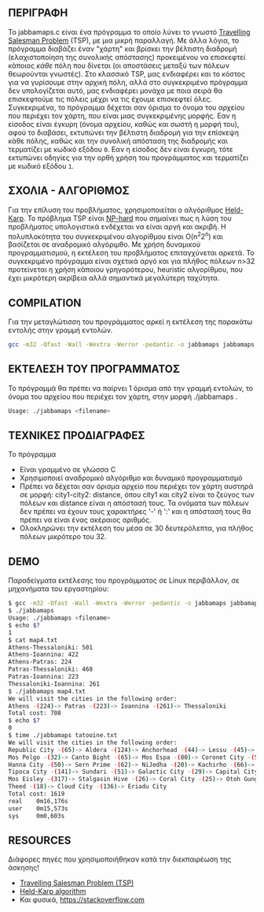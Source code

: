 ## ΠΕΡΙΓΡΑΦΗ

<p align="center">

Το jabbamaps.c είναι ένα πρόγραμμα το οποίο λύνει το γνωστό [Travelling Salesman Problem](https://en.wikipedia.org/wiki/Travelling_salesman_problem) (TSP), με μια μικρή παραλλαγή. Με άλλα λόγια, το πρόγραμμα διαβάζει έναν "χάρτη" και βρίσκει την βέλτιστη διαδρομή (ελαχιστοποίηση της συνολικής απόστασης) προκειμένου να επισκεφτεί κάποιος *κάθε* πόλη που δίνεται (οι αποστάσεις μεταξύ των πόλεων θεωρούνται γνωστές). Στο κλασσικό TSP, μας ενδιαφέρει και το κόστος για να γυρίσουμε στην αρχική πόλη, αλλά στο συγκεκριμένο πρόγραμμα δεν υπολογίζεται αυτό, μας ενδιαφέρει μονάχα με ποια σειρά θα επισκεφτούμε τις πόλεις μέχρι να τις έχουμε επισκεφτεί όλες. Συγκεκριμένα, το πρόγραμμα δέχεται σαν όρισμα το όνομα του αρχείου που περιέχει τον χάρτη, που είναι μιας συγκεκριμένης μορφής. Εαν η είσοδος είναι έγκυρη (όνομα αρχείου, καθώς και σωστή η μορφή του), αφού το διαβάσει, εκτυπώνει την βέλτιστη διαδρομή για την επίσκεψη κάθε πόλης, καθώς και την συνολική απόσταση της διαδρομής και τερματίζει με κωδικό εξόδου `0`. Εαν η είσοδος δεν είναι έγκυρη, τότε εκτυπώνει οδηγίες για την ορθή χρήση του προγράμματος και τερματίζει με κωδικό εξόδου `1`.

</p>

## ΣΧΟΛΙΑ - ΑΛΓΟΡΙΘΜΟΣ

Για την επίλυση του προβλήματος, χρησιμοποιείται ο αλγόριθμος [Held-Karp](https://en.wikipedia.org/wiki/Held%E2%80%93Karp_algorithm). Το πρόβλημα TSP είναι [NP-hard](https://en.wikipedia.org/wiki/NP-hardness) που σημαίνει πως η λύση του προβλήματος υπολογιστικά ενδέχεται να είναι αργή και ακριβή. Η πολυπλοκότητα του συγκεκριμένου αλγορίθμου είναι O(n<sup>2</sup>2<sup>n</sup>) και βασίζεται σε αναδρομικό αλγόριμθο. Με χρήση δυναμικού προγραμματισμού, η εκτέλεση του προβλήματος επιταγχύνεται αρκετά. Το συγκεκριμένο πρόγραμμα είναι σχετικά αργό και για πλήθος πόλεων n>32 προτείνεται η χρήση κάποιου γρηγορότερου, heuristic αλγορίθμου, που έχει μικρότερη ακρίβεια αλλά σημαντικά μεγαλύτερη ταχύτητα.

</p>

## COMPILATION
Για την μεταγλώτισση του προγράμματος αρκεί η εκτέλεση της παρακάτω εντολής στην γραμμή εντολών.

```sh
gcc -m32 -Ofast -Wall -Wextra -Werror -pedantic -o jabbamaps jabbamaps.c
```
</p>

## ΕΚΤΕΛΕΣΗ ΤΟΥ ΠΡΟΓΡΑΜΜΑΤΟΣ
Το πρόγραμμά θα πρέπει να παίρνει 1 όρισμα από την γραμμή εντολών, το όνομα του αρχείου που περιέχει τον χάρτη, στην μορφή  ./jabbamaps <filename>. 
```sh
Usage: ./jabbamaps <filename> 
```
</p>

## ΤΕΧΝΙΚΕΣ ΠΡΟΔΙΑΓΡΑΦΕΣ
Το πρόγραμμα
- Είναι γραμμένο σε γλώσσα C
- Χρησιμοποιεί αναδρομικό αλγόριθμο και δυναμικό προγραμματισμό
- Πρέπει να δέχεται σαν όρισμα αρχείο που περιέχει τον χάρτη αυστηρά σε μορφή: city1-city2: distance, όπου city1 και city2 είναι το ζεύγος των πόλεων και distance είναι η απόστασή τους. Τα ονόματα των πόλεων δεν πρέπει να έχουν τους χαρακτήρες '-' ή ':' και η απόστασή τους θα πρέπει να είναι ένας ακέραιος αριθμός.
- Ολοκληρώνει την εκτέλεση του μέσα σε 30 δευτερόλεπτα, για πλήθος πόλεων μικρότερο του 32.

## DEMO
Παραδείγματα εκτέλεσης του προγράμματος σε Linux περιβάλλον, σε μηχανήματα του εργαστηρίου:
```sh
$ gcc -m32 -Ofast -Wall -Wextra -Werror -pedantic -o jabbamaps jabbamaps.c
$ ./jabbamaps
Usage: ./jabbamaps <filename>
$ echo $?
1
$ cat map4.txt
Athens-Thessaloniki: 501
Athens-Ioannina: 422
Athens-Patras: 224
Patras-Thessaloniki: 468
Patras-Ioannina: 223
Thessaloniki-Ioannina: 261
$ ./jabbamaps map4.txt
We will visit the cities in the following order:
Athens -(224)-> Patras -(223)-> Ioannina -(261)-> Thessaloniki
Total cost: 708
$ echo $?
0
$ time ./jabbamaps tatooine.txt
We will visit the cities in the following order:
Republic City -(65)-> Aldera -(124)-> Anchorhead -(44)-> Lessu -(45)->
Mos Pelgo -(32)-> Canto Bight -(65)-> Mos Espa -(80)-> Coronet City -(53)->
Hanna City -(50)-> Sern Prime -(62)-> NiJedha -(20)-> Kachirho -(66)->
Tipoca City -(141)-> Sundari -(51)-> Galactic City -(29)-> Capital City (Lothal City) -(157)->
Mos Eisley -(317)-> Stalgasin Hive -(26)-> Coral City -(25)-> Otoh Gunga -(13)->
Theed -(18)-> Cloud City -(136)-> Eriadu City
Total cost: 1619
real    0m16,176s
user    0m15,573s
sys     0m0,603s
```

## RESOURCES 

</p>

Διάφορες πηγές που χρησιμοποιήθηκαν κατά την διεκπαιρέωση της άσκησης!

- [Travelling Salesman Problem (TSP)](https://en.wikipedia.org/wiki/Travelling_salesman_problem)
- [Held-Karp algorithm](https://en.wikipedia.org/wiki/Held%E2%80%93Karp_algorithm)
- Και φυσικά, https://stackoverflow.com 
